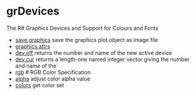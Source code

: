 # grDevices

The R# Graphics Devices and Support for Colours and Fonts

+ [save.graphics](grDevices/save.graphics.1) save the graphics plot object as image file
+ [graphics.attrs](grDevices/graphics.attrs.1) 
+ [dev.off](grDevices/dev.off.1) returns the number and name of the new active device 
+ [dev.cur](grDevices/dev.cur.1) returns a length-one named integer vector giving the number and name of the 
+ [rgb](grDevices/rgb.1) # RGB Color Specification
+ [alpha](grDevices/alpha.1) adjust color alpha value
+ [colors](grDevices/colors.1) get color set
